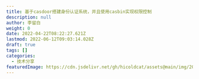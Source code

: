 ```yaml
---
title: 基于casdoor搭建身份认证系统，并且使用casbin实现权限控制
description: null
author: 李留白
weight: 0
date: 2022-04-22T08:22:27.621Z
lastmod: 2022-06-12T09:03:14.028Z
draft: true
tags: []
categories:
  - 技术分享
featuredImage: https://cdn.jsdelivr.net/gh/hicoldcat/assets@main/img/20220422162801.png
---
```

